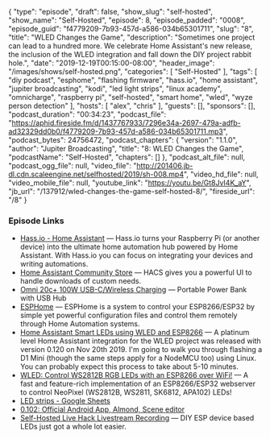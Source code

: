 {
  "type": "episode",
  "draft": false,
  "show_slug": "self-hosted",
  "show_name": "Self-Hosted",
  "episode": 8,
  "episode_padded": "0008",
  "episode_guid": "f4779209-7b93-457d-a586-034b65301711",
  "slug": "8",
  "title": "WLED Changes the Game",
  "description": "Sometimes one project can lead to a hundred more. We celebrate Home Assistant's new release, the inclusion of the WLED integration and fall down the DIY project rabbit hole.",
  "date": "2019-12-19T00:15:00-08:00",
  "header_image": "/images/shows/self-hosted.png",
  "categories": [
    "Self-Hosted"
  ],
  "tags": [
    "diy podcast",
    "esphome",
    "flashing firmware",
    "hass.io",
    "home assistant",
    "jupiter broadcasting",
    "kodi",
    "led light strips",
    "linux academy",
    "omnicharge",
    "raspberry pi",
    "self-hosted",
    "smart home",
    "wled",
    "wyze person detection"
  ],
  "hosts": [
    "alex",
    "chris"
  ],
  "guests": [],
  "sponsors": [],
  "podcast_duration": "00:34:23",
  "podcast_file": "https://aphid.fireside.fm/d/1437767933/7296e34a-2697-479a-adfb-ad32329dd0b0/f4779209-7b93-457d-a586-034b65301711.mp3",
  "podcast_bytes": 24756472,
  "podcast_chapters": {
    "version": "1.1.0",
    "author": "Jupiter Broadcasting",
    "title": "8: WLED Changes the Game",
    "podcastName": "Self-Hosted",
    "chapters": []
  },
  "podcast_alt_file": null,
  "podcast_ogg_file": null,
  "video_file": "http://201406.jb-dl.cdn.scaleengine.net/selfhosted/2019/sh-008.mp4",
  "video_hd_file": null,
  "video_mobile_file": null,
  "youtube_link": "https://youtu.be/Gt8JvI4K_aY",
  "jb_url": "/137912/wled-changes-the-game-self-hosted-8/",
  "fireside_url": "/8"
}


### Episode Links

  * [Hass.io - Home Assistant](https://www.home-assistant.io/hassio/ "Hass.io - Home Assistant") — Hass.io turns your Raspberry Pi (or another device) into the ultimate home automation hub powered by Home Assistant. With Hass.io you can focus on integrating your devices and writing automations.
  * [Home Assistant Community Store](https://hacs.xyz/ "Home Assistant Community Store") — HACS gives you a powerful UI to handle downloads of custom needs.
  * [Omni 20c+ 100W USB-C/Wireless Charging](https://www.amazon.com/Wireless-Charging-Portable-Smartphones-MobileStudio/dp/B07PTNV3CF "Omni 20c+ 100W USB-C/Wireless Charging") — Portable Power Bank with USB Hub
  * [ESPHome](https://esphome.io/ "ESPHome") — ESPHome is a system to control your ESP8266/ESP32 by simple yet powerful configuration files and control them remotely through Home Automation systems.
  * [Home Assistant Smart LEDs using WLED and ESP8266](https://blog.ktz.me/home-assistant-smart-leds-using-wled-and-esp8266/ "Home Assistant Smart LEDs using WLED and ESP8266") — A platinum level Home Assistant integration for the WLED project was released with version 0.120 on Nov 20th 2019. I'm going to walk you through flashing a D1 Mini (though the same steps apply for a NodeMCU too) using Linux. You can probably expect this process to take about 5-10 minutes.
  * [WLED: Control WS2812B RGB LEDs with an ESP8266 over WiFi!](https://github.com/Aircoookie/WLED "WLED: Control WS2812B RGB LEDs with an ESP8266 over WiFi!") — A fast and feature-rich implementation of an ESP8266/ESP32 webserver to control NeoPixel (WS2812B, WS2811, SK6812, APA102) LEDs!
  * [LED strips - Google Sheets](https://docs.google.com/spreadsheets/d/1-L0YvDVq_V17lLOeBc-H19np4wcSLqI6X5i6OAOGoaM/edit#gid=0 "LED strips - Google Sheets")
  * [0.102: Official Android App, Almond, Scene editor](https://www.home-assistant.io/blog/2019/11/20/release-102/ "0.102: Official Android App, Almond, Scene editor")
  * [Self-Hosted Live Hack Livestream Recording](https://youtu.be/aQyigSkcjMQ "Self-Hosted Live Hack Livestream Recording") — DIY ESP device based LEDs just got a whole lot easier.


